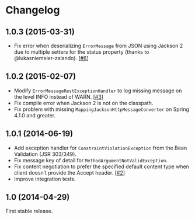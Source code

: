 # Changelog

## 1.0.3 (2015-03-31)

*  Fix error when deserializing `ErrorMessage` from JSON using Jackson 2 due to multiple setters for the status property (thanks to @lukasniemeier-zalando). [[#6](https://github.com/jirutka/spring-rest-exception-handler/pull/6)]

## 1.0.2 (2015-02-07)

*  Modify `ErrorMessageRestExceptionHandler` to log missing message on the level INFO instead of WARN. [[#3](https://github.com/jirutka/spring-rest-exception-handler/issues/3)]
*  Fix compile error when Jackson 2 is not on the classpath.
*  Fix problem with missing `MappingJacksonHttpMessageConverter` on Spring 4.1.0 and greater.

## 1.0.1 (2014-06-19)

*  Add exception handler for `ConstraintViolationException` from the Bean Validation (JSR 303/349).
*  Fix message key of detail for `MethodArgumentNotValidException`.
*  Fix content negotiation to prefer the specified default content type when client doesn’t provide the Accept header. [[#2](https://github.com/jirutka/spring-rest-exception-handler/issues/2)]
*  Improve integration tests.

## 1.0 (2014-04-29)

First stable release.
